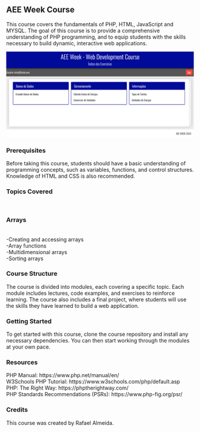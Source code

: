 <h2><b>AEE Week Course</b></h2>

This course covers the fundamentals of PHP, HTML, JavaScript and MYSQL. The goal of this course is to provide a comprehensive understanding of PHP programming, and to equip students with the skills necessary to build dynamic, interactive web applications.<br>

![alt text](https://github.com/rafaelalmeidab/aeeWeek/blob/main/assets/img/screenshot_curso.png)

<h3><b>Prerequisites</b></h3>
Before taking this course, students should have a basic understanding of programming concepts, such as variables, functions, and control structures. Knowledge of HTML and CSS is also recommended.<br>

<h3><b>Topics Covered</b></h3><br>
<h3><b>Arrays</b></h3><br>
-Creating and accessing arrays<br>
-Array functions<br>
-Multidimensional arrays<br>
-Sorting arrays<br>

<!--
<h3><b>APIs</b></h3><br>
-RESTful APIs<br>
-HTTP methods (GET, POST, PUT, DELETE)<br>
-JSON and XML data formats<br>
-API authentication<br>
-->



<h3><b>Course Structure</b></h3>
The course is divided into modules, each covering a specific topic. Each module includes lectures, code examples, and exercises to reinforce learning. The course also includes a final project, where students will use the skills they have learned to build a web application.<br>

<h3><b>Getting Started</b></h3>
To get started with this course, clone the course repository and install any necessary dependencies. You can then start working through the modules at your own pace.<br>

<h3><b>Resources</b></h3>
PHP Manual: https://www.php.net/manual/en/<br>
W3Schools PHP Tutorial: https://www.w3schools.com/php/default.asp<br>
PHP: The Right Way: https://phptherightway.com/<br>
PHP Standards Recommendations (PSRs): https://www.php-fig.org/psr/<br>

<h3><b>Credits</b></h3>
This course was created by Rafael Almeida.<br>
